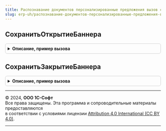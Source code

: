 ```yaml
---
title: Распознавание документов персонализированные предложения вызов сервера
slug: erp-uh/распознавание-документов-персонализированные-предложения-вызов-сервера
---
```



## СохранитьОткрытиеБаннера
<details style="margin: 1em 0; padding: 0.5em; border: 1px solid #ccc; border-radius: 6px;">

<summary style="font-weight: bold; cursor: pointer;">Описание, пример вызова</summary>

```bsl

Процедура СохранитьОткрытиеБаннера(КарусельБаннеров) Экспорт
```

Пример вызова
```bsl
РаспознаваниеДокументовПерсонализированныеПредложенияВызовСервера.СохранитьОткрытиеБаннера(КарусельБаннеров) 
```
</details>

## СохранитьЗакрытиеБаннера
<details style="margin: 1em 0; padding: 0.5em; border: 1px solid #ccc; border-radius: 6px;">

<summary style="font-weight: bold; cursor: pointer;">Описание, пример вызова</summary>

```bsl

Процедура СохранитьЗакрытиеБаннера(КарусельБаннеров) Экспорт
```

Пример вызова
```bsl
РаспознаваниеДокументовПерсонализированныеПредложенияВызовСервера.СохранитьЗакрытиеБаннера(КарусельБаннеров) 
```
</details>

---

© 2024, **ООО 1С-Софт**  
Все права защищены. Эта программа и сопроводительные материалы предоставляются  
в соответствии с условиями лицензии [Attribution 4.0 International (CC BY 4.0)](https://creativecommons.org/licenses/by/4.0/legalcode).

---
